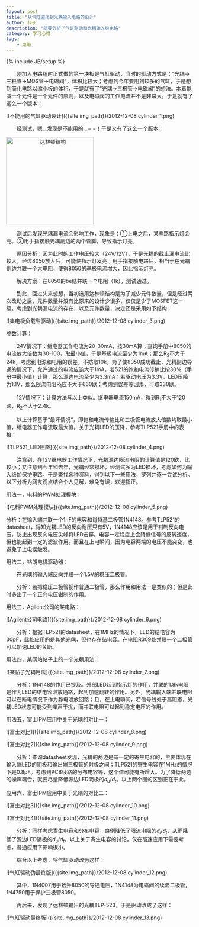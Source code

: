 ```yaml
---
layout: post
title: "从气缸驱动到光耦输入电路的设计"
author: 科长
description: "简要分析了气缸驱动和光耦输入级电路"
category: 学习心得
tags: 
    - 电路
---
```

{% include JB/setup %}

　　刚加入电路组时正式做的第一块板是气缸驱动，当时的驱动方式是：“光耦→三极管→MOS管→电磁阀”，体积比较大；考虑到今年要用到较多的气缸，于是想到简化电路以缩小板的体积，于是就有了“光耦→三极管→电磁阀”的想法。本着能减一个元件是一个元件的原则，以及电磁阀的工作电流并不是非常大，于是就有了这么一个版本：

<!--more-->

![不能用的气缸驱动设计]({{site.img_path}}/2012-12-08 cylinder_1.png)

　　经测试，嗯...发现是不能用的...= =！于是又有了这么一个版本：

<img src="{{site.img_path}}/2012-12-08 cylinder_2.png" style="width:236px;text-align:center" alt="达林顿结构"/>

<!--![达林顿结构]({{site.img_path}}/2012-12-08 cylinder_2.png)-->

　　测试后发现光耦漏电流会影响工作，现象是：①上电之后，某些路指示灯会亮。②用手指接触光耦副边的两个管脚，导致指示灯亮。

　　原因分析：因为此时的工作电压较大（24V/12V），于是光耦的截止漏电流比较大，经过8050放大后，可能使指示灯发亮；用手指接触电路后，相当于在光耦副边并联一个大电阻，使得8050的基极电流增大，因此指示灯亮。

　　解决方案：在8050的be结并联一个电阻（1k），测试通过。

　　到此，回过头来想想，当初选用达林顿结构是为了减少元件数量，但是经过两次改动之后，元件数量并没有比原来的设计少很多，仅仅是少了MOSFET这一级。考虑到光耦漏电流的存在，以及元件数量，决定还是采用如下结构：

![集电极负载型驱动]({{site.img_path}}/2012-12-08 cylinder_3.png)

参数计算：

　　24V情况下：继电器工作电流为20-30mA，按30mA算；查询手册中8050的电流放大倍数为30-100，取最小值，于是基极电流至少为1mA；那么R<sub>2</sub>不大于24k，考虑到电源和电阻的误差，不妨取10k。为了使8050成功截止，光耦副边导通的情况下，允许通过的电流应该大于1mA，若521的饱和电流传输比按30%（手册中最小值）计算，那么源边电流至少为3.3mA；若驱动电压为3.3V，LED压降为1.1V，那么限流电阻R<sub>1</sub>应不大于660欧；考虑到误差等因素，可取330欧。

　　12V情况下：计算方法与以上类似。继电器电流150mA，得到R<sub>1</sub>不大于120欧，R<sub>2</sub>不大于2.4k。

　　以上计算基于“最坏情况”，即饱和电流传输比和三极管电流放大倍数均取最小值，继电器工作电流取最大值。关于光耦LED的压降，参考TLP521手册中的表格：

![TLP521_LED压降]({{site.img_path}}/2012-12-08 cylinder_4.png)

　　注意到，在12V继电器工作情况下，光耦源边限流电阻的计算值是120欧，比较小；又注意到今年和去年，光耦经常损坏，经测试多为LED损坏，考虑如何为输入级加保护电路。于是查找各种资料，得到以下一些用法，罗列并逐一尝试分析。以下分析为网友观点结合个人见解，难免有误，欢迎指正。

用法一，电科的PWM处理模块：

![电科PWM处理模块]({{site.img_path}}/2012-12-08 cylinder_5.png)

分析：在输入端并联一个1nF的电容和肖特基二极管1N4148。参考TLP521的datasheet，得知光耦LED的反向耐压只有5V，1N4148应该是用于钳制反向电压，防止出现反向电压尖峰将LED击穿。电容一定程度上会降低信号的反转速度，但也能起到一定的滤波作用。而且在上电瞬间，因为电容两端的电压不能突变，也避免了上电误触发。

用法二，铭朗电机驱动器：

　　在光耦的输入端反向并联一个1.5V的稳压二极管。

　　分析：若把稳压二极管视作普通二极管，那么作用和用法一是类似的；但是此时多出了一个正向电压钳制的作用。

用法三，Agilent公司的某电路：

![Agilent公司电路]({{site.img_path}}/2012-12-08 cylinder_6.png)

　　分析：根据TLP521的datasheet，在1MHz的情况下，LED的结电容为30pF，此处应用的是其他光耦，但也存在结电容。在电阻R309处并联一个二极管可以加速LED的关断。

用法四，某网站帖子上的一个光耦用法：

![某帖子光耦用法]({{site.img_path}}/2012-12-08 cylinder_7.png)

　　分析：1N4148的作用已提及。外部LED起到指示灯的作用，并联的1.8k电阻是作为LED的结电容泄放通路，起到加速翻转的作用。另外，光耦输入端并联电阻可以在断电情况下作为静电泄放回路；且，在上电瞬间，若信号线处于高阻态，光耦LED状态可能受到噪声干扰，而并联电阻可以起到稳定电压的作用。

用法五，富士IPM应用中关于光耦的对比一：

![富士对比1]({{site.img_path}}/2012-12-08 cylinder_8.png)

![富士对比2]({{site.img_path}}/2012-12-08 cylinder_9.png)

　　分析：查询datasheet发现，光耦的两边是有一定的寄生电容的，主要体现在输入端LED的阴极和输出端三极管的射极之间；TLP521的寄生电容在1MHz的情况下是0.8pF。考虑到PCB线路的分布电容等，这个值可能有所增大。为了降低两边的噪声耦合，就要尽量降低源边LED阴极的$d_u/d_t$。以上两个图的区别正在于此。

应用六，富士IPM应用中关于光耦的对比二：

![富士对比3]({{site.img_path}}/2012-12-08 cylinder_10.png)

![富士对比4]({{site.img_path}}/2012-12-08 cylinder_11.png)

　　分析：同样考虑寄生电容和分布电容，良例降低了限流电阻的$d_i/d_t$，从而降低了源边LED阴极的$d_u/d_t$。以上关于寄生电容的讨论，仅在高速应用下需要考虑，普通应用下影响很小。

　　综合以上考虑，将气缸驱动改为这样：

![气缸驱动伪最终版]({{site.img_path}}/2012-12-08 cylinder_12.png)

　　其中，1N4007用于抬升8050的导通电压，1N4148为电磁阀的续流二极管，1N4750用于保护三极管8050。

　　再后来，发现了达林顿输出的光耦TLP-523，于是驱动改成了这样：

![气缸驱动最终版]({{site.img_path}}/2012-12-08 cylinder_13.png)
